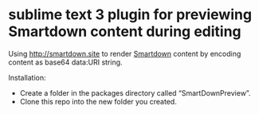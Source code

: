 # sublime text 3 plugin for previewing Smartdown content during editing
Using http://smartdown.site to render [Smartdown](http://smartdown.site/?url=README.md) content by encoding content as base64 data:URI string.

Installation:
- Create a folder in the packages directory called “SmartDownPreview”.
- Clone this repo into the new folder you created.
